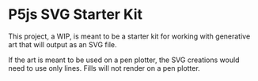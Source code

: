 # P5js SVG Starter Kit

This project, a WIP, is meant to be a starter kit for working with generative art that will output as an SVG file.

If the art is meant to be used on a pen plotter, the SVG creations would need to use only lines. Fills will not render on a pen plotter.
